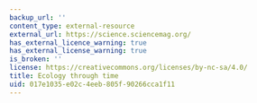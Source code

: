 ```yaml
---
backup_url: ''
content_type: external-resource
external_url: https://science.sciencemag.org/
has_external_licence_warning: true
has_external_license_warning: true
is_broken: ''
license: https://creativecommons.org/licenses/by-nc-sa/4.0/
title: Ecology through time
uid: 017e1035-e02c-4eeb-805f-90266cca1f11
---
```

